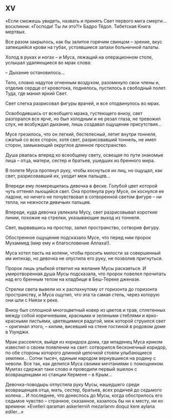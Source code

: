## XV

«Если сможешь увидеть, назвать и принять Свет первого мига смерти… воскликни: «Господи! Ты ли это?!»
Бадро Тёдол. Тибетская Книга мертвых.

Все разом закрылось, как бы залитое горячим свинцом – зрение, вкус запекшейся крови на губах, устоявшиеся запахи больничной палаты.

Холод в руках и ногах – и Муса, лежащий на операционном столе, услышал удаляющиеся во мрак слова:

– Дыхание остановилось…

Тело, словно надутое огненным воздухом, разомкнуло свои члены и, отделив сердце от кровотока, поднялось, пустилось в свободный полет.
Туда, где манил яркий Свет.

Свет слегка разрисовал фигуры врачей, и все отодвинулось во мрак.

Освободившись от всеобщего мрака, густеющего внизу, свет разгорался все ярче, но был холодным и не резал глаза, не тревожил слух, не возбуждал дыхание, лишь создавал ощущение присутствия…

Мусе грезилось, что он легкий, бестелесный, летит внутри тоннеля, сжатый со всех сторон, хотя свет, разрисовавший тоннель, не имел сторон, замыкающий округлое длинное пространство.

Душа рвалась вперед ко всеобщему свету, освещая по пути знакомые лица – отца, матери, сестер и братьев, ушедших из бренного мира.

В полете Муса протянул руку, чтобы коснуться их лиц, но ощущал, как свет, разрисовавший их, уходит меж пальцев…

Впереди ему померещилась девочка в феске.
Голубой цвет которой чуть оттенял льющийся свет.
Она протянула руку Мусе, он коснулся ее ладони, но ничего не почувствовал в сотворенной светом фигуре – ни тепла, ни нежности девичьих пальцев.

Впереди, куда девочка увлекала Мусу, свет разрисовывал короткие линии, похожие на стрелки, указывающие выход из тоннеля.

Свет, вырвавшись на простор, залил пространство, сотворив фигуру.

Обостренное ощущение подсказало Мусе, что перед ним пророк Мухаммед (мир ему и благословение Аллаха!).

Муса хотел пасть на колени, чтобы просить милости за совершенный им интихар, но девочка не опустила его руку, не позволив пригнуться.

Пророк лишь улыбкой ответил на желание Мусы раскаяться.
И умиротворенная душа Мусы подсказала, что пророк повелел прочитать над его бренным телом на кладбище в Беш-Тереке дженазе.

Стрелки света вывели их к распахнутому от горизонта до горизонта пространству, и Муса ощутил, что эта та самая степь, через которую они шли с Ниязи к реке.

Внизу был сплошной многоцветный ковер из цветов и трав, сплетенных между собой коричневыми, красными и зелеными стеблями и ярко-красными листьями, цветящимися радугой, меж которой струился свет – оригинал этого, – килим, висевший на стене гостиной в родовом доме в Узунджи.

Мрак рассеялся, выйдя из коридора дома, где младенец Муса криком известил о своем появлении на свет: сотворился бесконечный коридор, по обе стороны которого длинной цепочкой стояли улыбающиеся земляки…
Сотни тысяч, единым народом вернувшиеся на родину с неволи.
Все так, как делился Муса своими мечтаниями с помощником.
Мумтаз сдержал таки слово и проводили первый эшелон с возвращенцами из станции Кермене – в Крым…

Девочка-поводырь отпустила руку Мусы, нашедшего среди возвращенцев отца, мать, сестер, братьев, всех родичей до седьмого колена…
И последнее, что донеслось до Мусы, когда обострилось его седьмое чувство – странное, сказанное, казалось бы ни к месту, ни ко времени:
«Evelleri qaraman askerlerniñ mezarlarını doquz kere aylana ediler…»
